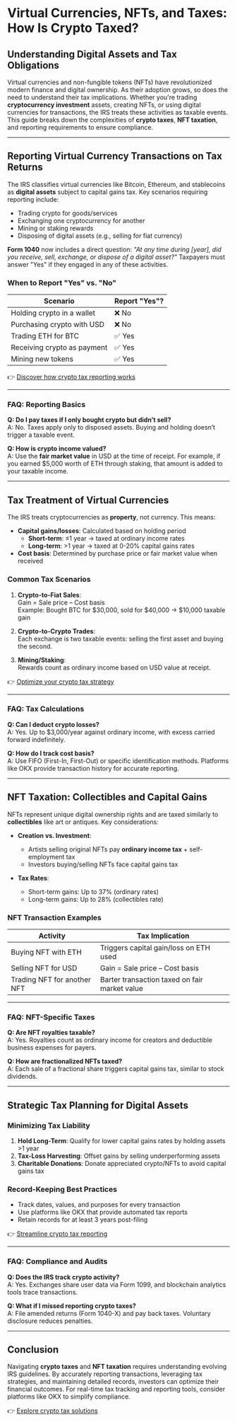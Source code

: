 # Virtual Currencies, NFTs, and Taxes: How Is Crypto Taxed?

## Understanding Digital Assets and Tax Obligations

Virtual currencies and non-fungible tokens (NFTs) have revolutionized modern finance and digital ownership. As their adoption grows, so does the need to understand their tax implications. Whether you're trading **cryptocurrency investment** assets, creating NFTs, or using digital currencies for transactions, the IRS treats these activities as taxable events. This guide breaks down the complexities of **crypto taxes**, **NFT taxation**, and reporting requirements to ensure compliance.

---

## Reporting Virtual Currency Transactions on Tax Returns

The IRS classifies virtual currencies like Bitcoin, Ethereum, and stablecoins as **digital assets** subject to capital gains tax. Key scenarios requiring reporting include:

- Trading crypto for goods/services  
- Exchanging one cryptocurrency for another  
- Mining or staking rewards  
- Disposing of digital assets (e.g., selling for fiat currency)

**Form 1040** now includes a direct question: *"At any time during [year], did you receive, sell, exchange, or dispose of a digital asset?"* Taxpayers must answer "Yes" if they engaged in any of these activities.

### When to Report "Yes" vs. "No"

| Scenario | Report "Yes"? |
|---------|---------------|
| Holding crypto in a wallet | ❌ No |
| Purchasing crypto with USD | ❌ No |
| Trading ETH for BTC | ✅ Yes |
| Receiving crypto as payment | ✅ Yes |
| Mining new tokens | ✅ Yes |

👉 [Discover how crypto tax reporting works](https://bit.ly/okx-bonus)

---

### FAQ: Reporting Basics

**Q: Do I pay taxes if I only bought crypto but didn’t sell?**  
A: No. Taxes apply only to disposed assets. Buying and holding doesn’t trigger a taxable event.

**Q: How is crypto income valued?**  
A: Use the **fair market value** in USD at the time of receipt. For example, if you earned $5,000 worth of ETH through staking, that amount is added to your taxable income.

---

## Tax Treatment of Virtual Currencies

The IRS treats cryptocurrencies as **property**, not currency. This means:

- **Capital gains/losses**: Calculated based on holding period  
  - **Short-term**: ≤1 year → taxed at ordinary income rates  
  - **Long-term**: >1 year → taxed at 0-20% capital gains rates  
- **Cost basis**: Determined by purchase price or fair market value when received  

### Common Tax Scenarios

1. **Crypto-to-Fiat Sales**:  
   Gain = Sale price – Cost basis  
   Example: Bought BTC for $30,000, sold for $40,000 → $10,000 taxable gain  

2. **Crypto-to-Crypto Trades**:  
   Each exchange is two taxable events: selling the first asset and buying the second.  

3. **Mining/Staking**:  
   Rewards count as ordinary income based on USD value at receipt.  

👉 [Optimize your crypto tax strategy](https://bit.ly/okx-bonus)

---

### FAQ: Tax Calculations

**Q: Can I deduct crypto losses?**  
A: Yes. Up to $3,000/year against ordinary income, with excess carried forward indefinitely.

**Q: How do I track cost basis?**  
A: Use FIFO (First-In, First-Out) or specific identification methods. Platforms like OKX provide transaction history for accurate reporting.

---

## NFT Taxation: Collectibles and Capital Gains

NFTs represent unique digital ownership rights and are taxed similarly to **collectibles** like art or antiques. Key considerations:

- **Creation vs. Investment**:  
  - Artists selling original NFTs pay **ordinary income tax** + self-employment tax  
  - Investors buying/selling NFTs face capital gains tax  

- **Tax Rates**:  
  - Short-term gains: Up to 37% (ordinary rates)  
  - Long-term gains: Up to 28% (collectibles rate)  

### NFT Transaction Examples

| Activity | Tax Implication |
|---------|-----------------|
| Buying NFT with ETH | Triggers capital gain/loss on ETH used |
| Selling NFT for USD | Gain = Sale price – Cost basis |
| Trading NFT for another NFT | Barter transaction taxed on fair market value |

---

### FAQ: NFT-Specific Taxes

**Q: Are NFT royalties taxable?**  
A: Yes. Royalties count as ordinary income for creators and deductible business expenses for payers.

**Q: How are fractionalized NFTs taxed?**  
A: Each sale of a fractional share triggers capital gains tax, similar to stock dividends.

---

## Strategic Tax Planning for Digital Assets

### Minimizing Tax Liability

1. **Hold Long-Term**: Qualify for lower capital gains rates by holding assets >1 year  
2. **Tax-Loss Harvesting**: Offset gains by selling underperforming assets  
3. **Charitable Donations**: Donate appreciated crypto/NFTs to avoid capital gains tax  

### Record-Keeping Best Practices

- Track dates, values, and purposes for every transaction  
- Use platforms like OKX that provide automated tax reports  
- Retain records for at least 3 years post-filing  

👉 [Streamline crypto tax reporting](https://bit.ly/okx-bonus)

---

### FAQ: Compliance and Audits

**Q: Does the IRS track crypto activity?**  
A: Yes. Exchanges share user data via Form 1099, and blockchain analytics tools trace transactions.

**Q: What if I missed reporting crypto taxes?**  
A: File amended returns (Form 1040-X) and pay back taxes. Voluntary disclosure reduces penalties.

---

## Conclusion

Navigating **crypto taxes** and **NFT taxation** requires understanding evolving IRS guidelines. By accurately reporting transactions, leveraging tax strategies, and maintaining detailed records, investors can optimize their financial outcomes. For real-time tax tracking and reporting tools, consider platforms like OKX to simplify compliance.

👉 [Explore crypto tax solutions](https://bit.ly/okx-bonus)